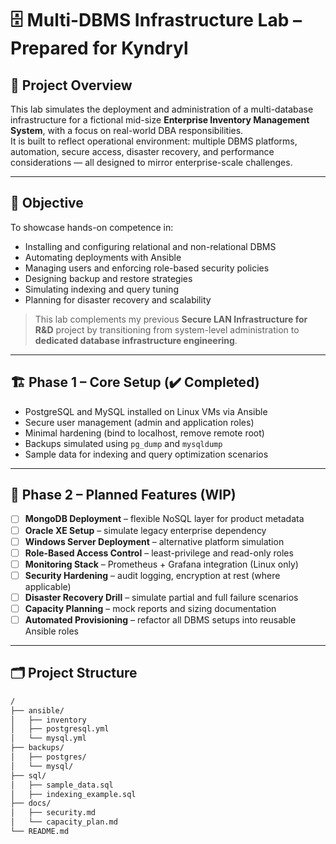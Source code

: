 # 🗄️ Multi-DBMS Infrastructure Lab – Prepared for Kyndryl

## 📘 Project Overview

This lab simulates the deployment and administration of a multi-database infrastructure for a fictional mid-size **Enterprise Inventory Management System**, with a focus on real-world DBA responsibilities.  
It is built to reflect operational environment: multiple DBMS platforms, automation, secure access, disaster recovery, and performance considerations — all designed to mirror enterprise-scale challenges.

---

## 🔧 Objective

To showcase hands-on competence in:
- Installing and configuring relational and non-relational DBMS
- Automating deployments with Ansible
- Managing users and enforcing role-based security policies
- Designing backup and restore strategies
- Simulating indexing and query tuning
- Planning for disaster recovery and scalability

> This lab complements my previous **Secure LAN Infrastructure for R&D** project by transitioning from system-level administration to **dedicated database infrastructure engineering**.

---

## 🏗️ Phase 1 – Core Setup (✔️ Completed)

- PostgreSQL and MySQL installed on Linux VMs via Ansible
- Secure user management (admin and application roles)
- Minimal hardening (bind to localhost, remove remote root)
- Backups simulated using `pg_dump` and `mysqldump`
- Sample data for indexing and query optimization scenarios

---

## 🧩 Phase 2 – Planned Features (WIP)

- [ ] **MongoDB Deployment** – flexible NoSQL layer for product metadata
- [ ] **Oracle XE Setup** – simulate legacy enterprise dependency
- [ ] **Windows Server Deployment** – alternative platform simulation
- [ ] **Role-Based Access Control** – least-privilege and read-only roles
- [ ] **Monitoring Stack** – Prometheus + Grafana integration (Linux only)
- [ ] **Security Hardening** – audit logging, encryption at rest (where applicable)
- [ ] **Disaster Recovery Drill** – simulate partial and full failure scenarios
- [ ] **Capacity Planning** – mock reports and sizing documentation
- [ ] **Automated Provisioning** – refactor all DBMS setups into reusable Ansible roles

---

## 🗂️ Project Structure

```bash
/
├── ansible/
│   ├── inventory
│   ├── postgresql.yml
│   └── mysql.yml
├── backups/
│   ├── postgres/
│   └── mysql/
├── sql/
│   ├── sample_data.sql
│   ├── indexing_example.sql
├── docs/
│   ├── security.md
│   └── capacity_plan.md
└── README.md
